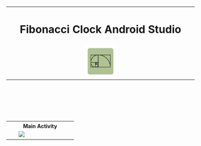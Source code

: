 

<table>
		<th colspan="3"><h1><b>Fibonacci Clock Android Studio</b></h1></th>
  <tr>
    <td width="40%"></td>
    <td><img src="https://github.com/iluso-6/Fibonacci_Clock_Android_Studio/blob/master/main/ic_launcher-web.png?raw=true"></td>
    <td width="40%"></td>

<br><br>

  </tr>
  
</table>  


<br><br>
     
     
<br><br>


<table>
		<th colspan="3">Main Activity</th>
  <tr>
     <td width="10%"></td>
    <td width="50%"><img src="https://github.com/iluso-6/Fibonacci_Clock_Android_Studio/blob/master/screenshots/screen.gif?raw=true?"></td>
    <td width="10%"></td>

  </tr>
  
</table>


